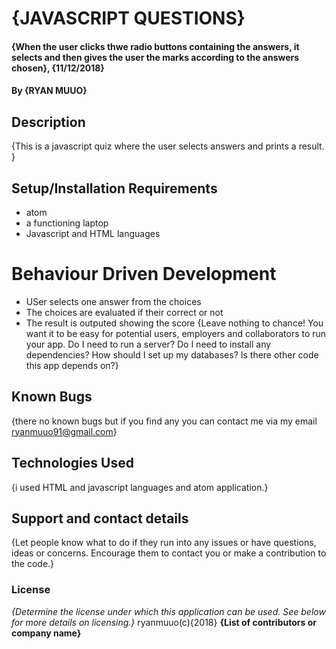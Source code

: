 # {JAVASCRIPT QUESTIONS}
#### {When the user clicks thwe radio buttons containing the answers, it selects and then gives the user the marks according to the answers chosen}, {11/12/2018}
#### By **{RYAN MUUO}**
## Description
{This is a javascript quiz where the user selects answers and prints a result. }
## Setup/Installation Requirements
* atom
* a functioning laptop
* Javascript and HTML languages
# Behaviour Driven Development
* USer selects one answer from the choices
* The choices are evaluated if their correct or not
* The result is outputed showing the score
{Leave nothing to chance! You want it to be easy for potential users, employers and collaborators to run your app. Do I need to run a server? Do I need to install any dependencies? How should I set up my databases? Is there other code this app depends on?}
## Known Bugs
{there no known bugs but if you find any you can contact me via my email ryanmuuo91@gmail.com}
## Technologies Used
{i used HTML and javascript languages and atom application.}
## Support and contact details
{Let people know what to do if they run into any issues or have questions, ideas or concerns.  Encourage them to contact you or make a contribution to the code.}
### License
*{Determine the license under which this application can be used.  See below for more details on licensing.}*
ryanmuuo(c){2018} **{List of contributors or company name}**
